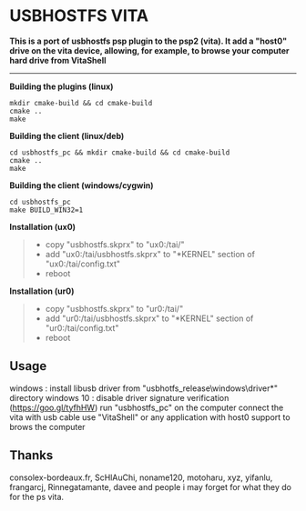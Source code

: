 USBHOSTFS VITA
==============

**This is a port of usbhostfs psp plugin to the psp2 (vita). It add a "host0" drive on the vita device, allowing, for example, to browse your computer hard drive from VitaShell**

-----

**Building the plugins (linux)**
```
mkdir cmake-build && cd cmake-build
cmake ..
make
```

**Building the client (linux/deb)**
```
cd usbhostfs_pc && mkdir cmake-build && cd cmake-build
cmake ..
make
```

**Building the client (windows/cygwin)**
```
cd usbhostfs_pc
make BUILD_WIN32=1
```

**Installation (ux0)**
>- copy "usbhostfs.skprx" to "ux0:/tai/"
>- add "ux0:/tai/usbhostfs.skprx" to "*KERNEL" section of "ux0:/tai/config.txt"
>- reboot

**Installation (ur0)**
>- copy "usbhostfs.skprx" to "ur0:/tai/"
>- add "ur0:/tai/usbhostfs.skprx" to "*KERNEL" section of "ur0:/tai/config.txt"
>- reboot

Usage
--------
windows : install libusb driver from "usbhotfs_release\windows\driver*" directory
windows 10 : disable driver signature verification (https://goo.gl/tyfhHW)
run "usbhostfs_pc" on the computer
connect the vita with usb cable
use "VitaShell" or any application with host0 support to brows the computer 

Thanks
----------
consolex-bordeaux.fr, ScHlAuChi, noname120, motoharu, xyz, yifanlu, frangarcj, Rinnegatamante, davee and people i may forget for what they do for the ps vita.
